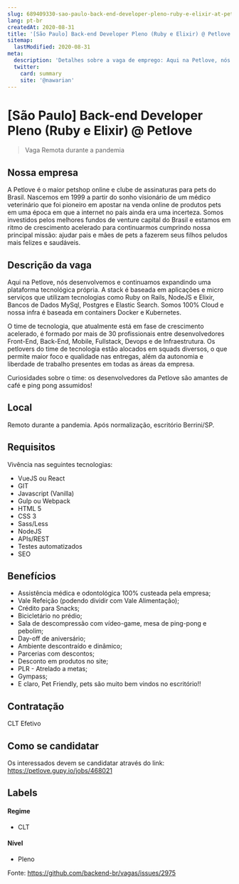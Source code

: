 ```yaml
---
slug: 689409330-sao-paulo-back-end-developer-pleno-ruby-e-elixir-at-petlove
lang: pt-br
createdAt: 2020-08-31
title: '[São Paulo] Back-end Developer Pleno (Ruby e Elixir) @ Petlove - Vaga de Emprego'
sitemap:
  lastModified: 2020-08-31
meta:
  description: 'Detalhes sobre a vaga de emprego: Aqui na Petlove, nós desenvolvemos e continuamos expandindo uma plataforma tecnológica própria. A stack é baseada em aplicações e micro serviços que utilizam tecnologias como Ruby on Rails, NodeJS e Elixir, Bancos de Dados MySql, Postgres e Elastic Search. Somos 100% Cloud e nossa infra é baseada em containers Docker e Kubernetes. O time de tecnologia, que atualmente está em fase de crescimento acelerado, é formado por mais de 30 profissionais entre desenvolvedores Front-End, Back-End, Mobile, Fullstack, Devops e de Infraestrutura. Os petlovers do time de tecnologia estão alocados em squads diversos, o que permite maior foco e qualidade nas entregas, além da autonomia e liberdade de trabalho presentes em todas as áreas da empresa. Curiosidades sobre o time: os desenvolvedores da Petlove são amantes de café e ping pong assumidos!'
  twitter:
    card: summary
    site: '@nawarian'
---
```


# [São Paulo] Back-end Developer Pleno (Ruby e Elixir) @ Petlove

<!--
==================================================
Caso a vaga for remoto durante a pandemia informar no texto "Remoto durante o covid"
==================================================
-->
<!-- 
==================================================
POR FAVOR, SÓ POSTE SE A VAGA FOR PARA BACK-END!

Não faça distinção de gênero no título da vaga.

Use: "Back-End Developer" ao invés de 
"Desenvolvedor Back-End" \o/

Exemplo: `[São Paulo] Back-End Developer @ NOME DA EMPRESA`
==================================================
-->
<!--
==================================================
Caso a vaga for remoto durante a pandemia deixar a linha abaixo
==================================================
-->
> Vaga Remota durante a pandemia

## Nossa empresa

A Petlove é o maior petshop online e clube de assinaturas para pets do Brasil. Nascemos em 1999 a partir do sonho visionário de um médico veterinário que foi pioneiro em apostar na venda online de produtos pets em uma época em que a internet no país ainda era uma incerteza. Somos investidos pelos melhores fundos de venture capital do Brasil e estamos em ritmo de crescimento acelerado para continuarmos cumprindo nossa principal missão: ajudar pais e mães de pets a fazerem seus filhos peludos mais felizes e saudáveis. 


## Descrição da vaga

Aqui na Petlove, nós desenvolvemos e continuamos expandindo uma plataforma tecnológica própria. A stack é baseada em aplicações e micro serviços que utilizam tecnologias como Ruby on Rails, NodeJS e Elixir, Bancos de Dados MySql, Postgres e Elastic Search. Somos 100% Cloud e nossa infra é baseada em containers Docker e Kubernetes.

O time de tecnologia, que atualmente está em fase de crescimento acelerado, é formado por mais de 30 profissionais entre desenvolvedores Front-End, Back-End, Mobile, Fullstack, Devops e de Infraestrutura. Os petlovers do time de tecnologia estão alocados em squads diversos, o que permite maior foco e qualidade nas entregas, além da autonomia e liberdade de trabalho presentes em todas as áreas da empresa.

Curiosidades sobre o time: os desenvolvedores da Petlove são amantes de café e ping pong assumidos!

## Local

Remoto durante a pandemia. Após normalização, escritório Berrini/SP.

## Requisitos

Vivência nas seguintes tecnologias:

- VueJS ou React
- GIT
- Javascript (Vanilla)
- Gulp ou Webpack
- HTML 5
- CSS 3
- Sass/Less
- NodeJS
- APIs/REST
- Testes automatizados
- SEO

## Benefícios

- Assistência médica e odontológica 100% custeada pela empresa;
- Vale Refeição (podendo dividir com Vale Alimentação);
- Crédito para Snacks;
- Bicicletário no prédio;
- Sala de descompressão com vídeo-game, mesa de ping-pong e pebolim;
- Day-off de aniversário;
- Ambiente descontraído e dinâmico;
- Parcerias com descontos;
- Desconto em produtos no site;
- PLR - Atrelado a metas;
- Gympass;
- E claro, Pet Friendly, pets são muito bem vindos no escritório!!

## Contratação

CLT Efetivo 

## Como se candidatar

Os interessados devem se candidatar através do link: https://petlove.gupy.io/jobs/468021


## Labels
<!-- retire os labels que não fazem sentido à vaga -->

#### Regime
- CLT

#### Nível
- Pleno





Fonte: https://github.com/backend-br/vagas/issues/2975